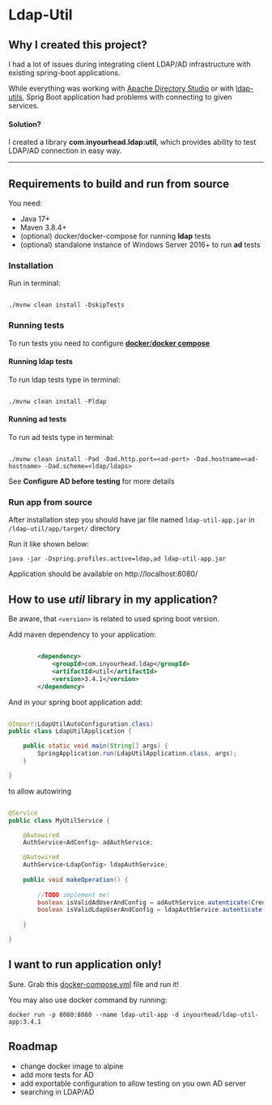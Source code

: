 # Ldap-Util


## Why I created this project?

I had a lot of issues during integrating client LDAP/AD infrastructure with existing spring-boot applications. 

While everything was working with [Apache Directory Studio](https://directory.apache.org/studio/) or with [ldap-utils](https://ubuntu.com/server/docs/install-and-configure-ldap), Sprig Boot application had problems with connecting to given services.

#### Solution?

I created a library **com.inyourhead.ldap:util**, which provides ability to test LDAP/AD connection in easy way. 

___

## Requirements to build and run from source

You need:

- Java 17+
- Maven 3.8.4+
- (optional) docker/docker-compose for running **ldap** tests
- (optional) standalone instance of Windows Server 2016+ to run **ad** tests

### Installation

Run in terminal:

```shell

./mvnw clean install -DskipTests

```

### Running tests

To run tests you need to configure [**docker**/**docker compose**](https://docs.docker.com/compose/install/)

#### Running ldap tests

To run ldap tests type in terminal: 

```shell

./mvnw clean install -Pldap

```

#### Running ad tests

To run ad tests type in terminal:

```shell

./mvnw clean install -Pad -Dad.http.port=<ad-port> -Dad.hostname=<ad-hostname> -Dad.scheme=<ldap/ldaps>

```

See **Configure AD before testing** for more details

### Run app from source

After installation step you should have jar file named `ldap-util-app.jar` in `/ldap-util/app/target/` directory

Run it like shown below:

```shell
java -jar -Dspring.profiles.active=ldap,ad ldap-util-app.jar
```

Application should be available on http://localhost:8080/

## How to use *util* library in my application?

Be aware, that `<version>` is related to used spring boot version.

Add maven dependency to your application:

```xml

        <dependency>
            <groupId>com.inyourhead.ldap</groupId>
            <artifactId>util</artifactId>
            <version>3.4.1</version>
        </dependency>

```

And in your spring boot application add:

```java

@Import(LdapUtilAutoConfiguration.class)
public class LdapUtilApplication {

    public static void main(String[] args) {
        SpringApplication.run(LdapUtilApplication.class, args);
    }

}
```

to allow autowiring 

```java 

@Service
public class MyUtilService {

    @Autowired
    AuthService<AdConfig> adAuthService;

    @Autowired
    AuthService<LdapConfig> ldapAuthService;
    
    public void makeOperation() {
        
        //TODO implement me!
        boolean isValidAdUserAndConfig = adAuthService.autenticate(Credentials, AdConfig);
        boolean isValidLdapUserAndConfig = ldapAuthService.autenticate(Credentials, LdapConfig);
        
    }

}

```

## I want to run application only!

Sure. Grab this  [docker-compose.yml](ldap-util-app\docker-compose.yml) file and run it!

You may also use docker command by running:

```shell
docker run -p 8080:8080 --name ldap-util-app -d inyourhead/ldap-util-app:3.4.1 
```

## Roadmap

- change docker image to alpine
- add more tests for AD
- add exportable configuration to allow testing on you own AD server
- searching in LDAP/AD